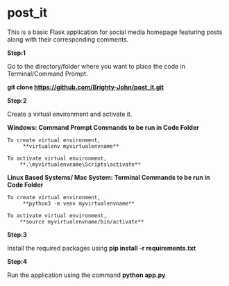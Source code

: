 # post_it
This is a basic Flask application for social media homepage featuring posts along with their corresponding comments.

**Step:1**

Go to the directory/folder where you want to place the code in Terminal/Command Prompt. 

**git clone https://github.com/Brighty-John/post_it.git**


**Step:2**

Create a virtual environment and activate it.

**Windows: Command Prompt Commands to be run in Code Folder**
    
    To create virtual environment,
         **virtualenv myvirtualenvname**
    
    To activate virtual environment,
        **.\myvirtualenvname\Scripts\activate**


**Linux Based Systems/ Mac System: Terminal Commands to be run in Code Folder**
    
    To create virtual environment,
         **python3 -m venv myvirtualenvname**
    
    To activate virtual environment,
        **source myvirtualenvname/bin/activate**


**Step:3**

Install the required packages using
**pip install -r requirements.txt**


**Step:4**

Run the application using the command
**python app.py**
